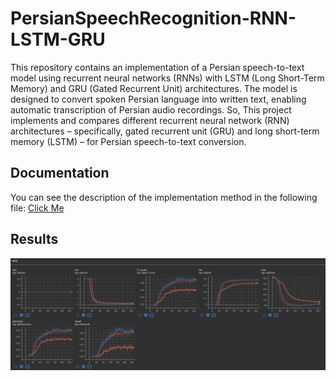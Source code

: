 
# PersianSpeechRecognition-RNN-LSTM-GRU

This repository contains an implementation of a Persian speech-to-text model using recurrent neural networks (RNNs) with LSTM (Long Short-Term Memory) and GRU (Gated Recurrent Unit) architectures. The model is designed to convert spoken Persian language into written text, enabling automatic transcription of Persian audio recordings.
So, This project implements and compares different recurrent neural network (RNN) architectures – specifically, gated recurrent unit (GRU) and long short-term memory (LSTM) – for Persian speech-to-text conversion.


## Documentation

You can see the description of the implementation method in the following file:
[Click Me](https://github.com/kiananvari/PersianSpeechRecognition-RNN-LSTM-GRU/raw/main/Documentation.pdf)


## Results

![App Screenshot](https://raw.githubusercontent.com/kiananvari/PersianSpeechRecognition-RNN-LSTM-GRU/main/Results/1.png)
